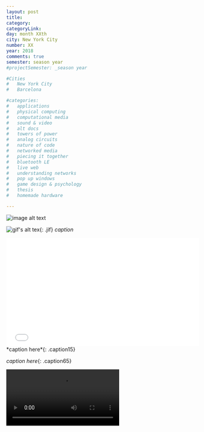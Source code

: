 ```yaml
---
layout: post
title: 
category: 
categoryLink:
day: month XXth
city: New York City
number: XX
year: 2018
comments: true
semester: season year
#projectSemester: _season year

#Cities
#	New York City
#	Barcelona

#categories:
#	applications
#	physical computing 
#	computational media 
#	sound & video 
#	alt docs
#	towers of power 
#	analog circuits 
#	nature of code
#	networked media
#	piecing it together
#	bluetooth LE
#	live web
#	understanding networks
#	pop up windows
#	game design & psychology
#	thesis
#	homemade hardware

---
```


![image alt text](/img/thumnailsBlog/)

![gif's alt tex](https://media.giphy.com/media/GNmfG2gOUaWty/giphy.gif){: .jif}
*caption*

<iframe width="512" height="288" src="videoLink" frameborder="0" allowfullscreen></iframe>
*caption here*{: .caption15}

*caption here*{: .caption65}

<video class="v_512" controls="false" autoplay="autoplay">
<source src="https://graupuche.info/video/32_7.mov" type="video/mp4" />
</video> 
